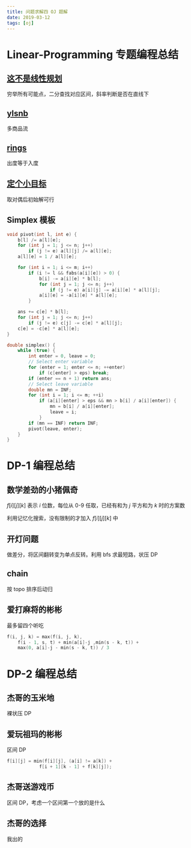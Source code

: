 ```yaml
---
title: 问题求解四 OJ 题解
date: 2019-03-12 
tags: [oj]
---
```


# Linear-Programming 专题编程总结

## [这不是线性规划](http://114.212.10.47:8084/problem.php?cid=1057&pid=0)

穷举所有可能点，二分查找对应区间，斜率判断是否在直线下

## [ylsnb](http://114.212.10.47:8084/problem.php?cid=1057&pid=1)

多商品流

<!--more-->

## [rings](http://114.212.10.47:8084/problem.php?cid=1057&pid=2)

出度等于入度

## [定个小目标](http://114.212.10.47:8084/problem.php?cid=1057&pid=3)

取对偶后初始解可行

## Simplex 模板

```C++
void pivot(int l, int e) {
    b[l] /= a[l][e];
    for (int j = 1; j <= n; j++)
        if (j != e) a[l][j] /= a[l][e];
    a[l][e] = 1 / a[l][e];

    for (int i = 1; i <= m; i++)
        if (i != l && fabs(a[i][e]) > 0) {
            b[i] -= a[i][e] * b[l];
            for (int j = 1; j <= n; j++)
                if (j != e) a[i][j] -= a[i][e] * a[l][j];
            a[i][e] = -a[i][e] * a[l][e];
        }

    ans += c[e] * b[l];
    for (int j = 1; j <= n; j++)
        if (j != e) c[j] -= c[e] * a[l][j];
    c[e] = -c[e] * a[l][e];
}

double simplex() {
    while (true) {
        int enter = 0, leave = 0;
        // Select enter variable
        for (enter = 1; enter <= n; ++enter)
            if (c[enter] > eps) break;
        if (enter == n + 1) return ans;
        // Select leave variable
        double mn = INF;
        for (int i = 1; i <= m; ++i)
            if (a[i][enter] > eps && mn > b[i] / a[i][enter]) {
                mn = b[i] / a[i][enter];
                leave = i;
            }
        if (mn == INF) return INF;
        pivot(leave, enter);
    }
}
```

# DP-1 编程总结

## 数学差劲的小猪佩奇

$f[i][j][k]$ 表示 $i$ 位数，每位从 0-9 任取，已经有和为 $j$ 平方和为 $k$ 时的方案数

利用记忆化搜索，没有限制的才加入 $f[i][j][k]$ 中

## 开灯问题

做差分，将区间翻转变为单点反转。利用 bfs 求最短路，状压 DP

## chain

按 topo 排序后动归

## 爱打麻将的彬彬

最多留四个听吃

```C++
f(i, j, k) = max(f(i, j, k),
    f(i - 1, s, t) + min(a[i]-j ,min(s - k, t)) +
    max(0, a[i]-j - min(s - k, t)) / 3
```

<!--more-->

# DP-2 编程总结

## 杰哥的玉米地

裸状压 DP

## 爱玩祖玛的彬彬

区间 DP

```C++
f[i][j] = min(f[i][j], (a[i] != a[k]) +
            f[i + 1][k - 1] + f[k][j]);
```

## 杰哥送游戏币

区间 DP，考虑一个区间第一个放的是什么

## 杰哥的选择

我出的